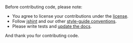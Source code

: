 Before contributing code, please note:

* You agree to license your contributions under the [license](https://github.com/mozilla/galaxy.js-mobile-gamepad/blob/master/LICENCE).
* Follow [jshint](http://www.jshint.com/) and our other [style-guide conventions](http://mozweb.readthedocs.org/en/latest/index.html).
* Please write tests and [update the docs](https://github.com/mozilla/galaxy.js-mobile-gamepad/tree/master/docs).

And thank you for contributing code.
